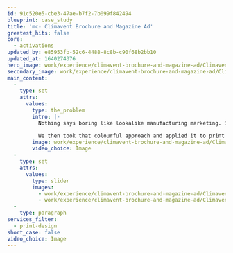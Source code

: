```yaml
---
id: 91c520e5-cbe3-47ae-b7f2-7b099f842494
blueprint: case_study
title: 'mc- Climavent Brochure and Magazine Ad'
greatest_hits: false
core:
  - activations
updated_by: e85953fb-52c6-4488-8c8b-c90f68b2bb10
updated_at: 1640274376
hero_image: work/experience/climavent-brochure-and-magazine-ad/Climavent-23-Experience-Full-Image-1360x768.5.jpg
secondary_image: work/experience/climavent-brochure-and-magazine-ad/Climavent-23-Experience-Secondary-Image-896x597.jpg
main_content:
  -
    type: set
    attrs:
      values:
        type: the_problem
        intro: |-
          Nothing says boring like lookalike manufacturing marketing. So when Climavent came to us for help with their marketing and sales materials, we gave the norm a big fat swerve. We revamped the Climavent brand with vibrant colour and expression, lifting them right out of the sea of sameness. 

          We then took that colourful approach and applied it to print ads, websites and brochures. Now their marketing stands out a million miles from all the other brands in their market. 
        image: work/experience/climavent-brochure-and-magazine-ad/Climavent-23-Experience-Large-927x522.jpg
        video_choice: Image
  -
    type: set
    attrs:
      values:
        type: slider
        images:
          - work/experience/climavent-brochure-and-magazine-ad/Climavent-23-Experience-Small-740x416.25-1.jpg
          - work/experience/climavent-brochure-and-magazine-ad/Climavent-23-Experience-Small-740x416.25-2.jpg
  -
    type: paragraph
services_filter:
  - print-design
short_case: false
video_choice: Image
---
```

